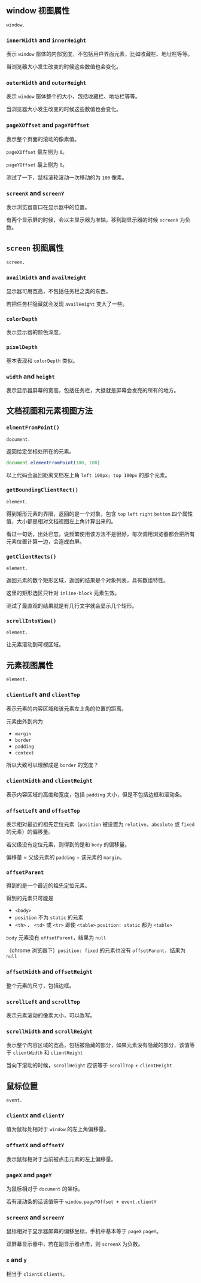 ## window 视图属性

`window.`

### `innerWidth` and `innerHeight`

表示 `window` 窗体的内部宽度，不包括用户界面元素，比如收藏栏、地址栏等等。

当浏览器大小发生改变的时候这些数值也会变化。

### `outerWidth` and `outerHeight`

表示 `window` 窗体整个的大小，包括收藏栏、地址栏等等。

当浏览器大小发生改变的时候这些数值也会变化。

### `pageXOffset` and `pageYOffset`

表示整个页面的滚动的像素值。

`pageXOffset` 最左侧为 `0`。

`pageYOffset` 最上侧为 `0`。

测试了一下，鼠标滚轮滚动一次移动的为 `100` 像素。

### `screenX` and `screenY`

表示浏览器窗口在显示器中的位置。

有两个显示屏的时候，会以主显示器为准轴，移到副显示器的时候 `screenX` 为负数。

## `screen` 视图属性

`screen.`

### `availWidth` and `availHeight`

显示器可用宽高，不包括任务栏之类的东西。

若把任务栏隐藏就会发现 `availHeight` 变大了一些。

### `colorDepth`

表示显示器的颜色深度。

### `pixelDepth`

基本表现和 `colorDepth` 类似。

### `width` and `height`

表示显示器屏幕的宽高，包括任务栏，大抵就是屏幕会发亮的所有的地方。

## 文档视图和元素视图方法

### `elmentFromPoint()`

`document.`

返回给定坐标处所在的元素。

```javascript
document.elementFromPoint(100, 100)
```

以上代码会返回距离文档左上角 `left 100px; top 100px` 的那个元素。

### `getBoundingClientRect()`

`element.`

得到矩形元素的界限，返回的是一个对象，包含 `top` `left` `right` `bottom` 四个属性值，大小都是相对文档视图左上角计算出来的。

看过一句话，出处已忘，说频繁使用该方法不是很好，每次调用浏览器都会把所有元素位置计算一边，会造成白屏。

### `getClientRects()`

`element.`

返回元素的数个矩形区域，返回的结果是个对象列表，具有数组特性。

这里的矩形选区只针对 `inline-block` 元素生效。

测试了最直观的结果就是有几行文字就会显示几个矩形。

### `scrollIntoView()`

`element.`

让元素滚动到可视区域。

## 元素视图属性

`element.`

### `clientLeft` and `clientTop`

表示元素的内容区域和该元素左上角的位置的距离。

元素由外到内为

- `margin`
- `border`
- `padding`
- `context`

所以大致可以理解成是 `border` 的宽度？

<!-- TODO 放一张图片表示盒子 -->

### `clientWidth` and `clientHeight`

表示内容区域的高度和宽度，包括 `padding` 大小，但是不包括边框和滚动条。

### `offsetLeft` and `offsetTop`

表示相对最近的祖先定位元素（`position` 被设置为 `relative`、`absolute` 或 `fixed` 的元素）的偏移量。

若父级没有定位元素，则得到的是和 `body` 的偏移量。

偏移量 = 父级元素的 `padding` + 该元素的 `margin`。

### `offsetParent`

得到的是一个最近的祖先定位元素。

得到的元素只可能是

- `<body>`
- `position` 不为 `static` 的元素
- `<th>` 、 `<td>` 或 `<tr>` 即使 `<table>` `position: static` 都为 `<table>`

`body` 元素没有 `offsetParent`，结果为 `null`

（chrome 浏览器下）`position: fixed` 的元素也没有 `offsetParent`，结果为 `null`

### `offsetWidth` and `offsetHeight`

整个元素的尺寸，包括边框。

### `scrollLeft` and `scrollTop`

表示元素滚动的像素大小，可以改写。

### `scrollWidth` and `scrollHeight`

表示整个内容区域的宽高，包括被隐藏的部分，如果元素没有隐藏的部分，该值等于 `clientWidth` 和 `clientHeight`

当向下滚动的时候，`scrollHeight` 应该等于 `scrollTop` + `clientHeight`

## 鼠标位置

`event.`

### `clientX` and `clientY`

值为鼠标处相对于 `window` 的左上角偏移量。

### `offsetX` and `offsetY`

表示鼠标相对于当前被点击元素的左上偏移量。

### `pageX` and `pageY`

为鼠标相对于 `document` 的坐标。

若有滚动条的话该值等于 `window.pageYOffset + event.clientY`

### `screenX` and `screenY`

鼠标相对于显示器屏幕的偏移坐标，手机中基本等于 `pageX` `pageY`。

双屏幕显示器中，若在副显示器点击，则 `screenX` 为负数。

### `x` and `y`

相当于 `clientX` `clientY`。
